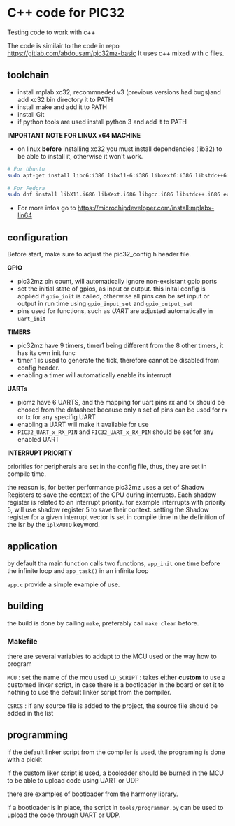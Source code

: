 # C++ code for PIC32

Testing code to work with c++

The code is similair to the code in repo https://gitlab.com/abdousam/pic32mz-basic
It uses c++ mixed with c files.


## toolchain

- install mplab xc32, recommneded v3 (previous versions had bugs)and add xc32 bin directory it to PATH
- install make and add it to PATH
- install Git
- if python tools are used install python 3 and add it to PATH

**IMPORTANT NOTE FOR LINUX x64 MACHINE**

- on linux **before** installing xc32 you must install dependencies (lib32) to be able to install it, otherwise it won't work. 

```sh
# For Ubuntu
sudo apt-get install libc6:i386 libx11-6:i386 libxext6:i386 libstdc++6:i386 libexpat1:i386

# For Fedora
sudo dnf install libX11.i686 libXext.i686 libgcc.i686 libstdc++.i686 expat.i686
```
- For more infos go to https://microchipdeveloper.com/install:mplabx-lin64

## configuration

Before start, make sure to adjust the pic32_config.h header file.

**GPIO**

- pic32mz pin count, will automatically ignore non-exsistant gpio ports
- set the initial state of gpios, as input or output. this inital config is
  applied if `gpio_init` is called, otherwise all pins can be set input or output
  in run time using `gpio_input_set` and `gpio_output_set`
- pins used for functions, such as _UART_ are adjusted automatically in `uart_init`

**TIMERS**

- pic32mz have 9 timers, timer1 being different from the 8 other timers, it has its own init func
- timer 1 is used to generate the tick, therefore cannot be disabled from config header. 
- enabling a timer will automatically enable its interrupt


**UARTs**

- picmz have 6 UARTS, and the mapping for uart pins rx and tx should be chosed from the datasheet
  because only a set of pins can be used for rx or tx for any specifig UART
- enabling a UART will make it available for use
- `PIC32_UART_x_RX_PIN` and `PIC32_UART_x_RX_PIN` should be set for any enabled UART


**INTERRUPT PRIORITY**

priorities for peripherals are set in the config file, thus, they are set in compile time.

the reason is, for better performance pic32mz uses a set of Shadow Registers to save the context of the CPU
during interrupts. Each shadow register is related to an interrupt priority. 
for example interrupts with priority 5, will use shadow register 5 to save their context.
setting the Shadow register for a given interrupt vector is set in compile time in the definition of the isr by the `iplxAUTO` keyword.


## application

by default tha main function calls two functions, `app_init` one time before the infinite loop and `app_task()` in an infinite loop

`app.c` provide a simple example of use.


## building

the build is done by calling  `make`, preferably call `make clean` before.

### Makefile

there are several variables to addapt to the MCU used or the way how to program

`MCU` : set the name of the mcu used
`LD_SCRIPT` : takes either **custom** to use a customed linker script, in case there is a bootloader in the board
or set it to nothing to use the default linker script from the compiler.

`CSRCS` : if any source file is added to the project, the source file should be added in the list

## programming

if the default linker script from the compiler is used, the programing is done with a pickit

if the custom liker script is used, a booloader should be burned in the MCU to be able to upload code using UART or UDP

there are examples of bootloader from the harmony library.

if a bootloader is in place, the script in `tools/programmer.py` can be used to upload the code through UART or UDP. 

